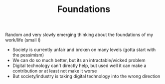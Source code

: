 ﻿---
title: Foundations 
---

Random and very slowly emerging thinking about the foundations of my work/life (small l)

- Society is currently unfair and broken on many levels (gotta start with the pessimism)
- We can do so much better, but its an intractable/wicked problem
- Digital technology can't directly help, but used well it can make a contribution or at least not make it worse
- But society/industry is taking digital technology into the wrong direction

